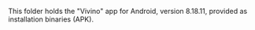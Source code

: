 This folder holds the "Vivino" app for Android, version 8.18.11, provided as installation binaries (APK).
